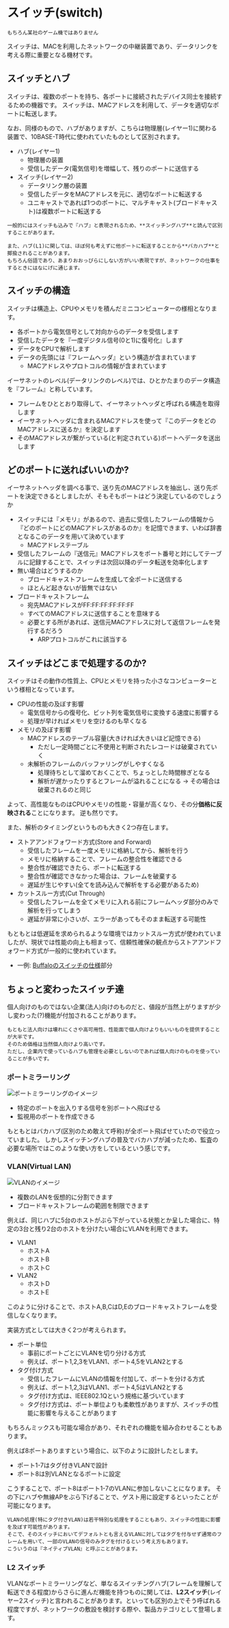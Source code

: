# スイッチ(switch)

```{tip}
もちろん某社のゲーム機ではありません
```

スイッチは、MACを利用したネットワークの中継装置であり、データリンクを考える際に重要となる機材です。

## スイッチとハブ

スイッチは、複数のポートを持ち、各ポートに接続されたデバイス同士を接続するための機器です。
スイッチは、MACアドレスを利用して、データを適切なポートに転送します。

なお、同様のもので、ハブがありますが、こちらは物理層(レイヤー1)に関わる装置で、10BASE-T時代に使われていたものとして区別されます。

- ハブ(レイヤー1)
    - 物理層の装置
    - 受信したデータ(電気信号)を増幅して、残りのポートに送信する
- スイッチ(レイヤー2)
    - データリンク層の装置
    - 受信したデータをMACアドレスを元に、適切なポートに転送する
    - ユニキャストであれば1つのポートに、マルチキャスト(ブロードキャスト)は複数ポートに転送する

```{note}
一般的にはスイッチも込みで『ハブ』と表現されるため、**スイッチングハブ**と読んで区別することがあります。

また、ハブ(L1)に関しては、ほぼ何も考えずに他ポートに転送することから**バカハブ**と揶揄されることがあります。
もちろん俗語であり、あまりおおっぴらにしない方がいい表現ですが、ネットワークの仕事をするときにはなにげに通じます。
```

## スイッチの構造

スイッチは構造上、CPUやメモリを積んだミニコンピューターの様相となります。

- 各ポートから電気信号として対向からのデータを受信します
- 受信したデータを『一度デジタル信号(0と1)に復号化』します
- データをCPUで解析します
- データの先頭には『フレームヘッダ』という構造が含まれています
  - MACアドレスやプロトコルの情報が含まれています

イーサネットのレベル(データリンクのレベル)では、ひとかたまりのデータ構造を『フレーム』と称しています。

- フレームをひととおり取得して、イーサネットヘッダと呼ばれる構造を取得します
- イーサネットヘッダに含まれるMACアドレスを使って『このデータをどのMACアドレスに送るか』を決定します
- そのMACアドレスが繋がっている(と判定されている)ポートへデータを送出します

## どのポートに送ればいいのか?

イーサネットヘッダを調べる事で、送り先のMACアドレスを抽出し、送り先ポートを決定できるとしましたが、そもそもポートはどう決定しているのでしょうか

- スイッチには『メモリ』があるので、過去に受信したフレームの情報から『どのポートにどのMACアドレスがあるのか』を記憶できます、いわば辞書となるこのデータを用いて決めています
    - MACアドレステーブル
- 受信したフレームの『送信元』MACアドレスをポート番号と対にしてテーブルに記録することで、スイッチは次回以降のデータ転送を効率化します
- 無い場合はどうするのか
    - ブロードキャストフレームを生成して全ポートに送信する
    - ほとんど起きないが皆無ではない
- ブロードキャストフレーム
    - 宛先MACアドレスがFF:FF:FF:FF:FF:FF
    - すべてのMACアドレスに送信することを意味する
    - 必要とする所があれば、送信元MACアドレスに対して返信フレームを発行するだろう
        - ARPプロトコルがこれに該当する

## スイッチはどこまで処理するのか?

スイッチはその動作の性質上、CPUとメモリを持った小さなコンピューターという様相となっています。

- CPUの性能の及ぼす影響
    - 電気信号からの復号化、ビット列を電気信号に変換する速度に影響する
    - 処理が早ければメモリを空けるのも早くなる
- メモリの及ぼす影響
    - MACアドレスのテーブル容量(大きければ大きいほど記憶できる)
        - ただし一定時間ごとに不使用と判断されたレコードは破棄されていく
    - 未解析のフレームのバッファリングがしやすくなる
        - 処理待ちとして溜めておくことで、ちょっとした時間稼ぎとなる
        - 解析が遅かったりするとフレームが溢れることになる → その場合は破棄されるのと同じ

よって、高性能なものはCPUやメモリの性能・容量が高くなり、その分**価格に反映される**ことになります。
逆も然りです。

また、解析のタイミングというものも大きく2つ存在します。

- ストアアンドフォワード方式(Store and Forward)
    - 受信したフレームを一度メモリに格納してから、解析を行う
    - メモリに格納することで、フレームの整合性を確認できる
    - 整合性が確認できたら、ポートに転送する
    - 整合性が確認できなかった場合は、フレームを破棄する
    - 遅延が生じやすい(全てを読み込んで解析をする必要があるため)
- カットスルー方式(Cut Through)
    - 受信したフレームを全てメモリに入れる前にフレームヘッダ部分のみで解析を行ってしまう
    - 遅延が非常に小さいが、エラーがあってもそのまま転送する可能性

もともとは低遅延を求められるような環境ではカットスルー方式が使われていましたが、現状では性能の向上も相まって、信頼性確保の観点からストアアンドフォワード方式が一般的に使われています。
- 一例: [Buffaloのスイッチの仕様](https://arc.net/l/quote/ishchzbi)部分

## ちょっと変わったスイッチ達

個人向けのものではない企業(法人)向けのものだと、値段が当然上がりますが少し変わった(?)機能が付加されることがあります。

```{note}
もともと法人向けは壊れにくさや高可用性、性能面で個人向けよりもいいものを提供することが大半です。
そのため価格は当然個人向けより高いです。
ただし、企業内で使っているハブも管理を必要としないのであれば個人向けのものを使っていることが多いです。
```

### ポートミラーリング

![ポートミラーリングのイメージ](images/port-mirror.drawio.png)

- 特定のポートを出入りする信号を別ポートへ飛ばせる
- 監視用のポートを作成できる

もともとはバカハブ(区別のため敢えて呼称)が全ポート飛ばせていたので役立っていました。
しかしスイッチングハブの普及でバカハブが減ったため、監査の必要な場所ではこのような使い方をしているという感じです。

### VLAN(Virtual LAN)

![VLANのイメージ](image/vlan.drawio.png)

- 複数のLANを仮想的に分割できます
- ブロードキャストフレームの範囲を制限できます

例えば、同じハブに5台のホストがぶら下がっている状態とか呈した場合に、特定の3台と残り2台のホストを分けたい場合にVLANを利用できます。
- VLAN1
    - ホストA
    - ホストB
    - ホストC
- VLAN2
    - ホストD
    - ホストE

このように分けることで、ホストA,B,CはD,Eのブロードキャストフレームを受信しなくなります。

実装方式としては大きく2つが考えられます。

- ポート単位
    - 事前にポートごとにVLANを切り分ける方式
    - 例えば、ポート1,2,3をVLAN1、ポート4,5をVLAN2とする
- タグ付け方式
    - 受信したフレームにVLANの情報を付加して、ポートを分ける方式
    - 例えば、ポート1,2,3はVLAN1、ポート4,5はVLAN2とする
    - タグ付け方式は、IEEE802.1Qという規格に基づいています
    - タグ付け方式は、ポート単位よりも柔軟性がありますが、スイッチの性能に影響を与えることがあります

もちろんミックスも可能な場合があり、それぞれの機能を組み合わせることもあります。

例えば8ポートありますという場合に、以下のように設計したとします。

- ポート1-7はタグ付きVLANで設計
- ポート8は別VLANとなるポートに設定

こうすることで、ポート8はポート1-7のVLANに参加しないことになります。
その下にハブや無線APをぶら下げることで、ゲスト用に設定するといったことが可能になります。

```{note}
VLANの処理(特にタグ付きVLAN)は若干特別な処理をすることもあり、スイッチの性能に影響を及ぼす可能性があります。
そこで、そのスイッチにおいてデフォルトとも言えるVLANに対してはタグを付与せず通常のフレームを用いて、一部のVLANの信号のみタグを付けるという考え方もあります。
こういうのは『ネイティブVLAN』と呼ぶことがあります。
```

### L2 スイッチ

VLANなポートミラーリングなど、単なるスイッチングハブ(フレームを理解して転送できる程度)からさらに進んだ機能を持つものに関しては、**L2スイッチ**(レイヤー2スイッチ)と言われることがあります。といっても区別の上でそう呼ばれる程度ですが、ネットワークの敷設を検討する際や、製品カテゴリとして登場します。

